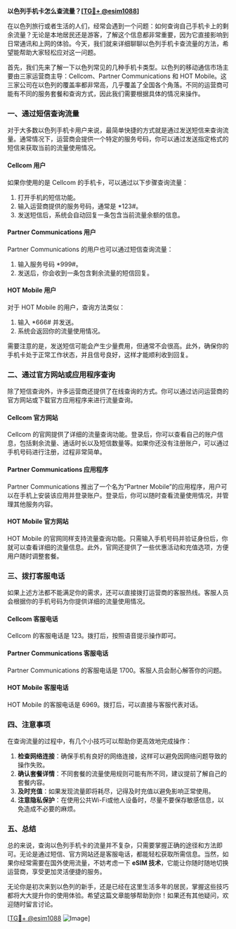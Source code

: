 **以色列手机卡怎么查流量？[[TG💪+ @esim1088](https://t.me/s/esim1088)]**

在以色列旅行或者生活的人们，经常会遇到一个问题：如何查询自己手机卡上的剩余流量？无论是本地居民还是游客，了解这个信息都非常重要，因为它直接影响到日常通讯和上网的体验。今天，我们就来详细聊聊以色列手机卡查流量的方法，希望能帮助大家轻松应对这一问题。

首先，我们先来了解一下以色列常见的几种手机卡类型。以色列的移动通信市场主要由三家运营商主导：Cellcom、Partner Communications 和 HOT Mobile。这三家公司在以色列的覆盖率都非常高，几乎覆盖了全国各个角落。不同的运营商可能有不同的服务套餐和查询方式，因此我们需要根据具体的情况来操作。

### **一、通过短信查询流量**

对于大多数以色列手机卡用户来说，最简单快捷的方式就是通过发送短信来查询流量。通常情况下，运营商会提供一个特定的服务号码，你可以通过发送指定格式的短信来获取当前的流量使用情况。

#### **Cellcom 用户**
如果你使用的是 Cellcom 的手机卡，可以通过以下步骤查询流量：
1. 打开手机的短信功能。
2. 输入运营商提供的服务号码，通常是 *123#。
3. 发送短信后，系统会自动回复一条包含当前流量余额的信息。

#### **Partner Communications 用户**
Partner Communications 的用户也可以通过短信查询流量：
1. 输入服务号码 *999#。
2. 发送后，你会收到一条包含剩余流量的短信回复。

#### **HOT Mobile 用户**
对于 HOT Mobile 的用户，查询方法类似：
1. 输入 *666# 并发送。
2. 系统会返回你的流量使用情况。

需要注意的是，发送短信可能会产生少量费用，但通常不会很高。此外，确保你的手机卡处于正常工作状态，并且信号良好，这样才能顺利收到回复。

### **二、通过官方网站或应用程序查询**

除了短信查询外，许多运营商还提供了在线查询的方式。你可以通过访问运营商的官方网站或下载官方应用程序来进行流量查询。

#### **Cellcom 官方网站**
Cellcom 的官网提供了详细的流量查询功能。登录后，你可以查看自己的账户信息，包括剩余流量、通话时长以及短信数量等。如果你还没有注册账户，可以通过手机号码进行注册，过程非常简单。

#### **Partner Communications 应用程序**
Partner Communications 推出了一个名为“Partner Mobile”的应用程序，用户可以在手机上安装该应用并登录账户。登录后，你可以随时查看流量使用情况，并管理其他服务内容。

#### **HOT Mobile 官方网站**
HOT Mobile 的官网同样支持流量查询功能。只需输入手机号码并验证身份后，你就可以查看详细的流量信息。此外，官网还提供了一些优惠活动和充值选项，方便用户随时调整套餐。

### **三、拨打客服电话**

如果上述方法都不能满足你的需求，还可以直接拨打运营商的客服热线。客服人员会根据你的手机号码为你提供详细的流量使用情况。

#### **Cellcom 客服电话**
Cellcom 的客服电话是 123。拨打后，按照语音提示操作即可。

#### **Partner Communications 客服电话**
Partner Communications 的客服电话是 1700。客服人员会耐心解答你的问题。

#### **HOT Mobile 客服电话**
HOT Mobile 的客服电话是 6969。拨打后，可以直接与客服代表对话。

### **四、注意事项**

在查询流量的过程中，有几个小技巧可以帮助你更高效地完成操作：

1. **检查网络连接**：确保手机有良好的网络连接，这样可以避免因网络问题导致的操作失败。
2. **确认套餐详情**：不同套餐的流量使用规则可能有所不同，建议提前了解自己的套餐内容。
3. **及时充值**：如果发现流量即将耗尽，记得及时充值以避免影响正常使用。
4. **注意隐私保护**：在使用公共Wi-Fi或他人设备时，尽量不要保存敏感信息，以免造成不必要的麻烦。

### **五、总结**

总的来说，查询以色列手机卡的流量并不复杂，只需要掌握正确的途径和方法即可。无论是通过短信、官方网站还是客服电话，都能轻松获取所需信息。当然，如果你经常需要在国外使用流量，不妨考虑一下 **eSIM 技术**，它能让你随时随地切换运营商，享受更加灵活便捷的服务。

无论你是初次来到以色列的新手，还是已经在这里生活多年的居民，掌握这些技巧都将大大提升你的使用体验。希望这篇文章能够帮助到你！如果还有其他疑问，欢迎随时留言讨论。

[[TG💪+ @esim1088](https://t.me/s/esim1088) ![Image](https://i.postimg.cc/4NQfJmqS/Snipaste-2025-05-13-00-14-12.png)]